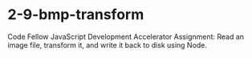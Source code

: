 # 2-9-bmp-transform
Code Fellow JavaScript Development Accelerator Assignment: Read an image file, transform it, and write it back to disk using Node.
